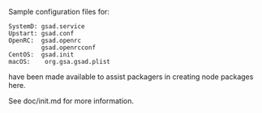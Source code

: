 Sample configuration files for:
```
SystemD: gsad.service
Upstart: gsad.conf
OpenRC:  gsad.openrc
         gsad.openrcconf
CentOS:  gsad.init
macOS:    org.gsa.gsad.plist
```
have been made available to assist packagers in creating node packages here.

See doc/init.md for more information.
